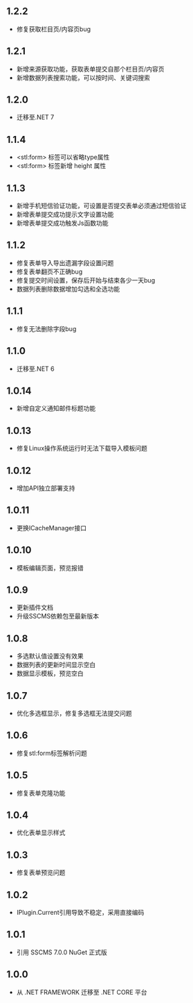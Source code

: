 ## 1.2.2
* 修复获取栏目页/内容页bug

## 1.2.1
* 新增来源获取功能，获取表单提交自那个栏目页/内容页
* 新增数据列表搜索功能，可以按时间、关键词搜索

## 1.2.0
* 迁移至.NET 7

## 1.1.4
* &lt;stl:form&gt; 标签可以省略type属性
* &lt;stl:form&gt; 标签新增 height 属性

## 1.1.3
* 新增手机短信验证功能，可设置是否提交表单必须通过短信验证
* 新增表单提交成功提示文字设置功能
* 新增表单提交成功触发Js函数功能

## 1.1.2
* 修复表单导入导出遗漏字段设置问题
* 修复表单翻页不正确bug
* 修复提交时间设置，保存后开始与结束各少一天bug
* 数据列表删除数据增加勾选和全选功能

## 1.1.1
* 修复无法删除字段bug

## 1.1.0
* 迁移至.NET 6

## 1.0.14
* 新增自定义通知邮件标题功能

## 1.0.13
* 修复Linux操作系统运行时无法下载导入模板问题

## 1.0.12
* 增加API独立部署支持

## 1.0.11
* 更换ICacheManager接口

## 1.0.10
* 模板编辑页面，预览报错

## 1.0.9
* 更新插件文档
* 升级SSCMS依赖包至最新版本

## 1.0.8
* 多选默认值设置没有效果
* 数据列表的更新时间显示空白
* 数据显示模板，预览空白

## 1.0.7
* 优化多选框显示，修复多选框无法提交问题

## 1.0.6
* 修复stl:form标签解析问题

## 1.0.5
* 修复表单克隆功能

## 1.0.4
* 优化表单显示样式

## 1.0.3
* 修复表单预览问题

## 1.0.2
* IPlugin.Current引用导致不稳定，采用直接编码

## 1.0.1
* 引用 SSCMS 7.0.0 NuGet 正式版

## 1.0.0
* 从 .NET FRAMEWORK 迁移至 .NET CORE 平台